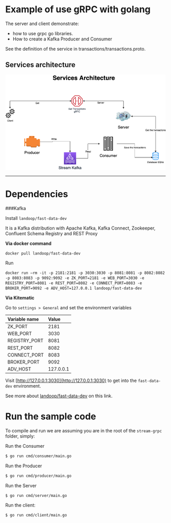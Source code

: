 Example of use gRPC with golang
===================================================

The server and client demonstrate:
 - how to use grpc go libraries.
 - How to create a Kafka Producer and Consumer 

See the definition of the service in transactions/transactions.proto.


## Services architecture

![](/assets/services.png)

--------

# Dependencies

###Kafka

Install `landoop/fast-data-dev`

It is a Kafka distribution with Apache Kafka, Kafka Connect, Zookeeper, Confluent Schema Registry and REST Proxy

**Via docker command**
```shell script
docker pull landoop/fast-data-dev
```

Run
```shell script
docker run –rm -it -p 2181:2181 -p 3030:3030 -p 8081:8081 -p 8082:8082 -p 8083:8083 -p 9092:9092 -e ZK_PORT=2181 -e WEB_PORT=3030 -e REGISTRY_PORT=8081 -e REST_PORT=8082 -e CONNECT_PORT=8083 -e BROKER_PORT=9092 -e ADV_HOST=127.0.0.1 landoop/fast-data-dev
```

**Via Kitematic**

Go to `settings > General` and set the environment variables

|Variable name | Value|
|:------|:-----|
| ZK_PORT | 2181 |
| WEB_PORT | 3030 |
| REGISTRY_PORT | 8081 |
| REST_PORT | 8082 |
| CONNECT_PORT | 8083 |
| BROKER_PORT | 9092 |
| ADV_HOST | 127.0.0.1 |

Visit [http://127.0.0.1:3030](http://127.0.0.1:3030) to get into the `fast-data-dev` environment.

See more about [landoop/fast-data-dev](https://hub.docker.com/r/landoop/fast-data-dev) on this link.

# Run the sample code
To compile and run we are assuming you are in the root of the `stream-grpc`
folder, simply:

Run the Consumer

```sh
$ go run cmd/consumer/main.go
```

Run the Producer

```sh
$ go run cmd/producer/main.go
```

Run the Server
```sh
$ go run cmd/server/main.go
```

Run the client:

```sh
$ go run cmd/client/main.go
```


